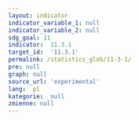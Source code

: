 ```yaml
---
layout: indicator
indicator_variable_1: null
indicator_variable_2: null
sdg_goal: 11
indicator:  11.3.1
target_id:  '11.3.1'
permalink: /statistics_glob/11-3-1/
pre: null
graph: null
source_url: 'experimental'
lang:  pl
kategorie:  null
zmienne: null
---
```

